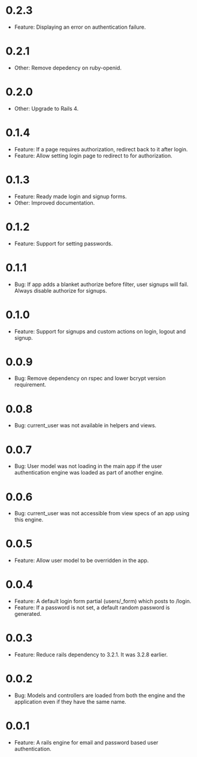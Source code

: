 # 0.2.3
  * Feature: Displaying an error on authentication failure.

# 0.2.1
  * Other: Remove depedency on ruby-openid.

# 0.2.0
  * Other: Upgrade to Rails 4.

# 0.1.4
  * Feature: If a page requires authorization, redirect back to it after login.
  * Feature: Allow setting login page to redirect to for authorization.

# 0.1.3
  * Feature: Ready made login and signup forms.
  * Other: Improved documentation.

# 0.1.2
  * Feature: Support for setting passwords.

# 0.1.1
  * Bug: If app adds a blanket authorize before filter, user signups will fail. Always disable authorize for signups.

# 0.1.0
  * Feature: Support for signups and custom actions on login, logout and signup.

# 0.0.9
  * Bug: Remove dependency on rspec and lower bcrypt version requirement.

# 0.0.8
  * Bug: current_user was not available in helpers and views.

# 0.0.7
  * Bug: User model was not loading in the main app if the user authentication engine was loaded as part of another engine.

# 0.0.6
  * Bug: current_user was not accessible from view specs of an app using this engine.

# 0.0.5
  * Feature: Allow user model to be overridden in the app.

# 0.0.4
  * Feature: A default login form partial (users/_form) which posts to /login.
  * Feature: If a password is not set, a default random password is generated.

# 0.0.3
  * Feature: Reduce rails dependency to 3.2.1. It was 3.2.8 earlier.

# 0.0.2
  * Bug: Models and controllers are loaded from both the engine and the application even if they have the same name.

# 0.0.1
  * Feature: A rails engine for email and password based user authentication.

